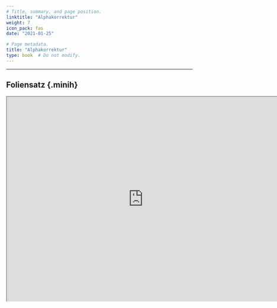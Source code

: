 ```yaml
---
# Title, summary, and page position.
linktitle: "Alphakorrektur"
weight: 7
icon_pack: fas
date: "2021-01-25"

# Page metadata.
title: "Alphakorrektur"
type: book  # Do not modify.
---
```


<style>
code{
  color: #2a7792;
}
.hljs{
  font-size: 16px
}
.minih{
  font-size: 1px;
  margin: 0px 0px 0px 0px;
}

.highlight {
    position: relative;
}
.highlight pre {
    padding: 15px;
}
.highlight-copy-btn {
    position: absolute;
    top: 7px;
    right: 7px;
    border: 0;
    border-radius: 4px;
    padding: 5px;
    font-size: 0.7em;
    line-height: 1.8;
    color: #fff;
    background-color: #777;
    min-width: 55px;
    text-align: center;
}
.highlight-copy-btn:hover {
    background-color: #666;
}
</style>

---



## Foliensatz {.minih}



<iframe src="https://drive.google.com/file/d/1_mMaufCWLtgatsij7nyCVr2F48drgscp/preview" width="736" height="552" allow="autoplay"></iframe>


<style>
h1 {color: #2a7792;}
</style>
